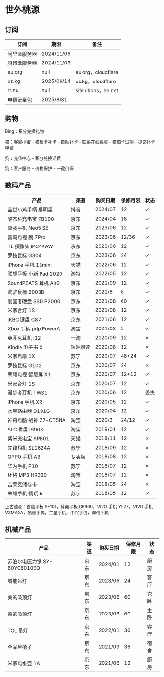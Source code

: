 # 世外桃源

## 订阅

订阅|期限|备注
-|-|-
阿里云服务器|2024/11/06
腾讯云服务器|2024/11/03
eu.org|null|eu.org，cloudflare
us.kg|2025/06/14|us.kg，cloudflare
rr.nu|null|sitelutions，he.net
电信流量包|2025/8/31

## 购物

Bing：积分兑换礼物

猫：客服小蜜 - 猫超卡补卡 - 自助补卡 - 联系在线客服 - 猫超卡过期 - 提交补卡申请

狗：充值中心 - 积分兑换话费

狗：客户服务 - 价格保护 - 一键价保

## 数码产品

产品|渠道|购买日期|保修月限|状态
-|-|-|-|-
盖世小鸡手柄 启明星|抖音|2024/07|12|✓
酷态科充电宝 PB100|京东|2024/04|18|✓
真我手机 Neo5 SE|京东|2023/06|12|✓
雷鸟电视 鹏 7Pro|京东|2023/06|12/36|✓
TL 摄像头 IPC44AW|京东|2023/06|12|✓
罗技鼠标 G304|京东|2023/06|24|✓
iPhone 手机 13mini|天猫|2022/06|12|✓
联想平板 小新 Pad 2020|淘特|2022/05|12|✓
SoundPEATS 耳机 Air3|京东|2021/09|12|✓
贱驴鼠标 2003B|京东|2021/8|6|✓
爱国者硬盘 SSD P2000|京东|2021/08|60|✓
米家台灯 1S|京东|2021/08|12|✓
iKBC 键盘 C87|京东|2021/06|12|✓
Xbox 手柄 pdp PowerA|淘宝|2021/02|3|✓
英菲克耳机 i12|一淘|2020/09|12|✗
Kindle 电子书 X|咪咕阅读|2020/08|12|✗
米家电扇 1X|苏宁|2020/07|48+24|✓
罗技鼠标 G102|京东|2020/07|24|✗
荣耀电视 智慧屏 X1|京东|2020/07|12+12|✓
米家台灯 1S|京东|2020/07|12|✓
漫步者耳机 TWS1|京东|2020/06|12|丢失
iPhone 手机 XR|京东|2020/05|12|✓
水星路由器 D191G|京东|2020/04|12|✓
神舟电脑 战神 Z7-CT5NA|淘宝|2020/3|24/12|✓
SLC 优盘 IS903|淘宝|2019/01|12|✓
紫米充电宝 APB01|天猫|2018/11|12|✗
先锋相机 SL1624A|苏宁|2018/09|12|✗
OPPO 手机 A3|专卖店|2018/08|12|✗
华为手机 P10|苏宁|2018/07|12|✗
环格 MP3 HR330|淘宝|2018/07|12|✗
吉莱克储存卡|淘宝|2018/05|24|✗
荣耀手机 畅玩 6|苏宁|2018/05|12|✓

上古遗老：首信平板 SF101，科诺平板 GB960，VIVO 手机 Y927，VIVO 手机 V3MAXA，酷派手机，三星手机，中兴手机，海信手机

## 机械产品

产品|渠道|购买日期|保修月限|状态
-|-|-|-|-
苏泊尔电压力锅 SY-60YC8010EQ|京东|2024/01|12|厨房
域能吊灯|京东|2023/06|24|客厅
美的吸顶灯|京东|2023/06|60|次卧
美的吸顶灯|京东|2023/06|60|主卧
TCL 吊灯|京东|2022/01|36|客厅
全品屋椅子|京东|2021/09|36|宿舍
米家电水壶 1A|京东|2021/06|12|厨房
